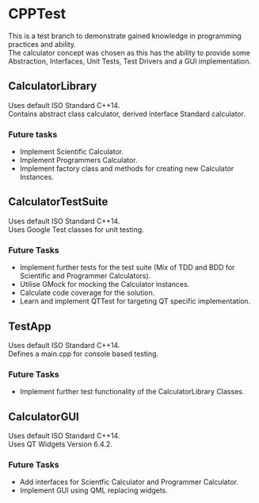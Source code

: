 # CPPTest
This is a test branch to demonstrate gained knowledge in programming practices and ability.  
The calculator concept was chosen as this has the ability to provide some Abstraction, Interfaces,
Unit Tests, Test Drivers and a GUI implementation.

## CalculatorLibrary
Uses default ISO Standard C++14.  
Contains abstract class calculator, derived interface Standard calculator.

### Future tasks

- Implement Scientific Calculator.
- Implement Programmers Calculator.
- Implement factory class and methods for creating new Calculator Instances.

## CalculatorTestSuite
Uses default ISO Standard C++14.  
Uses Google Test classes for unit testing.

### Future Tasks

- Implement further tests for the test suite (Mix of TDD and BDD for Scientific and Programmer Calculators).
- Utilise GMock for mocking the Calculator instances.
- Calculate code coverage for the solution.
- Learn and implement QTTest for targeting QT specific implementation.

## TestApp
Uses default ISO Standard C++14.  
Defines a main.cpp for console based testing.

### Future Tasks

- Implement further test functionality of the CalculatorLibrary Classes.

## CalculatorGUI
Uses default ISO Standard C++14.  
Uses QT Widgets Version 6.4.2.

### Future Tasks

- Add interfaces for Scientfic Calculator and Programmer Calculator.
- Implement GUI using QML replacing widgets.
 
